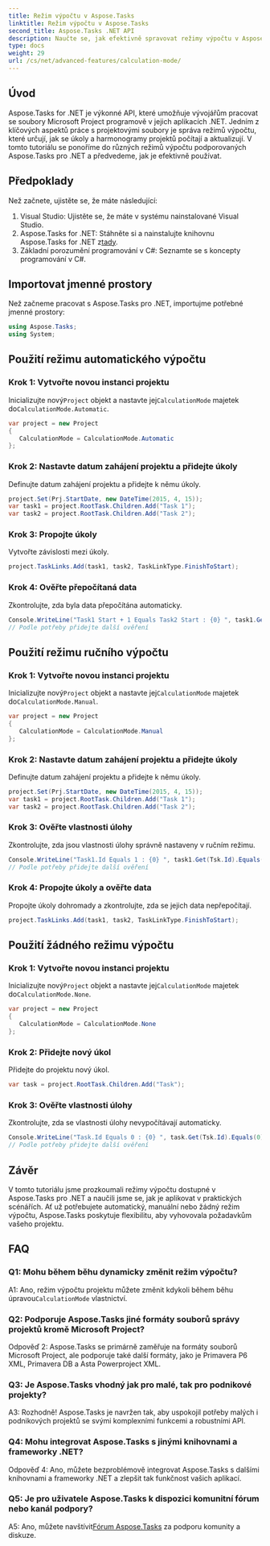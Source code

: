 ```yaml
---
title: Režim výpočtu v Aspose.Tasks
linktitle: Režim výpočtu v Aspose.Tasks
second_title: Aspose.Tasks .NET API
description: Naučte se, jak efektivně spravovat režimy výpočtu v Aspose.Tasks for .NET, abyste zefektivnili plánování projektů a závislosti na úkolech.
type: docs
weight: 29
url: /cs/net/advanced-features/calculation-mode/
---
```

## Úvod

Aspose.Tasks for .NET je výkonné API, které umožňuje vývojářům pracovat se soubory Microsoft Project programově v jejich aplikacích .NET. Jedním z klíčových aspektů práce s projektovými soubory je správa režimů výpočtu, které určují, jak se úkoly a harmonogramy projektů počítají a aktualizují. V tomto tutoriálu se ponoříme do různých režimů výpočtu podporovaných Aspose.Tasks pro .NET a předvedeme, jak je efektivně používat.

## Předpoklady

Než začnete, ujistěte se, že máte následující:

1. Visual Studio: Ujistěte se, že máte v systému nainstalované Visual Studio.
2.  Aspose.Tasks for .NET: Stáhněte si a nainstalujte knihovnu Aspose.Tasks for .NET z[tady](https://releases.aspose.com/tasks/net/).
3. Základní porozumění programování v C#: Seznamte se s koncepty programování v C#.

## Importovat jmenné prostory

Než začneme pracovat s Aspose.Tasks pro .NET, importujme potřebné jmenné prostory:

```csharp
using Aspose.Tasks;
using System;


```

## Použití režimu automatického výpočtu

### Krok 1: Vytvořte novou instanci projektu

 Inicializujte nový`Project` objekt a nastavte jej`CalculationMode` majetek do`CalculationMode.Automatic`.

```csharp
var project = new Project
{
   CalculationMode = CalculationMode.Automatic
};
```

### Krok 2: Nastavte datum zahájení projektu a přidejte úkoly

Definujte datum zahájení projektu a přidejte k němu úkoly.

```csharp
project.Set(Prj.StartDate, new DateTime(2015, 4, 15));
var task1 = project.RootTask.Children.Add("Task 1");
var task2 = project.RootTask.Children.Add("Task 2");
```

### Krok 3: Propojte úkoly

Vytvořte závislosti mezi úkoly.

```csharp
project.TaskLinks.Add(task1, task2, TaskLinkType.FinishToStart);
```

### Krok 4: Ověřte přepočítaná data

Zkontrolujte, zda byla data přepočítána automaticky.

```csharp
Console.WriteLine("Task1 Start + 1 Equals Task2 Start : {0} ", task1.Get(Tsk.Start).AddDays(1).Equals(task2.Get(Tsk.Start)));
// Podle potřeby přidejte další ověření
```

## Použití režimu ručního výpočtu

### Krok 1: Vytvořte novou instanci projektu

 Inicializujte nový`Project` objekt a nastavte jej`CalculationMode` majetek do`CalculationMode.Manual`.

```csharp
var project = new Project
{
   CalculationMode = CalculationMode.Manual
};
```

### Krok 2: Nastavte datum zahájení projektu a přidejte úkoly

Definujte datum zahájení projektu a přidejte k němu úkoly.

```csharp
project.Set(Prj.StartDate, new DateTime(2015, 4, 15));
var task1 = project.RootTask.Children.Add("Task 1");
var task2 = project.RootTask.Children.Add("Task 2");
```

### Krok 3: Ověřte vlastnosti úlohy

Zkontrolujte, zda jsou vlastnosti úlohy správně nastaveny v ručním režimu.

```csharp
Console.WriteLine("Task1.Id Equals 1 : {0} ", task1.Get(Tsk.Id).Equals(1));
// Podle potřeby přidejte další ověření
```

### Krok 4: Propojte úkoly a ověřte data

Propojte úkoly dohromady a zkontrolujte, zda se jejich data nepřepočítají.

```csharp
project.TaskLinks.Add(task1, task2, TaskLinkType.FinishToStart);
```

## Použití žádného režimu výpočtu

### Krok 1: Vytvořte novou instanci projektu

 Inicializujte nový`Project` objekt a nastavte jej`CalculationMode` majetek do`CalculationMode.None`.

```csharp
var project = new Project
{
   CalculationMode = CalculationMode.None
};
```

### Krok 2: Přidejte nový úkol

Přidejte do projektu nový úkol.

```csharp
var task = project.RootTask.Children.Add("Task");
```

### Krok 3: Ověřte vlastnosti úlohy

Zkontrolujte, zda se vlastnosti úlohy nevypočítávají automaticky.

```csharp
Console.WriteLine("Task.Id Equals 0 : {0} ", task.Get(Tsk.Id).Equals(0));
// Podle potřeby přidejte další ověření
```

## Závěr

V tomto tutoriálu jsme prozkoumali režimy výpočtu dostupné v Aspose.Tasks pro .NET a naučili jsme se, jak je aplikovat v praktických scénářích. Ať už potřebujete automatický, manuální nebo žádný režim výpočtu, Aspose.Tasks poskytuje flexibilitu, aby vyhovovala požadavkům vašeho projektu.

## FAQ

### Q1: Mohu během běhu dynamicky změnit režim výpočtu?

A1: Ano, režim výpočtu projektu můžete změnit kdykoli během běhu úpravou`CalculationMode` vlastnictví.

### Q2: Podporuje Aspose.Tasks jiné formáty souborů správy projektů kromě Microsoft Project?

Odpověď 2: Aspose.Tasks se primárně zaměřuje na formáty souborů Microsoft Project, ale podporuje také další formáty, jako je Primavera P6 XML, Primavera DB a Asta Powerproject XML.

### Q3: Je Aspose.Tasks vhodný jak pro malé, tak pro podnikové projekty?

A3: Rozhodně! Aspose.Tasks je navržen tak, aby uspokojil potřeby malých i podnikových projektů se svými komplexními funkcemi a robustními API.

### Q4: Mohu integrovat Aspose.Tasks s jinými knihovnami a frameworky .NET?

Odpověď 4: Ano, můžete bezproblémově integrovat Aspose.Tasks s dalšími knihovnami a frameworky .NET a zlepšit tak funkčnost vašich aplikací.

### Q5: Je pro uživatele Aspose.Tasks k dispozici komunitní fórum nebo kanál podpory?

 A5: Ano, můžete navštívit[Fórum Aspose.Tasks](https://forum.aspose.com/c/tasks/15) za podporu komunity a diskuze.